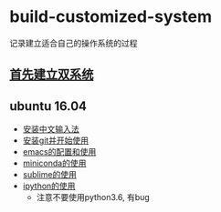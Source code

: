 # build-customized-system
记录建立适合自己的操作系统的过程
<br>
## [首先建立双系统](https://github.com/daodaogua/build-customized-system/blob/master/build_second_os.md)

## ubuntu 16.04
* [安装中文输入法](https://www.cnblogs.com/darklights/p/7722861.html)
* [安装git并开始使用](https://github.com/daodaogua/cheat-sheet/tree/master/git)
* [emacs的配置和使用](https://github.com/daodaogua/cheat-sheet/tree/master/emacs)
* [miniconda的使用]()
* [sublime的使用]()
* [ipython的使用]()
  - 注意不要使用python3.6, 有bug


